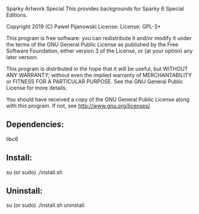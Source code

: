 Sparky Artwork Special
This provides backgrounds for Sparky 6 Special Editions.

Copyright 2019 (C) Paweł Pijanowski
License: License: GPL-3+

This program is free software: you can redistribute it and/or modify
it under the terms of the GNU General Public License as published by
the Free Software Foundation, either version 3 of the License, or
(at your option) any later version.

This program is distributed in the hope that it will be useful,
but WITHOUT ANY WARRANTY; without even the implied warranty of
MERCHANTABILITY or FITNESS FOR A PARTICULAR PURPOSE.  See the
GNU General Public License for more details.

You should have received a copy of the GNU General Public License
along with this program.  If not, see <http://www.gnu.org/licenses/>.

Dependencies:
-------------
libc6

Install:
-------------
su (or sudo) 
./install.sh

Uninstall:
-------------
su (or sudo)
./install.sh uninstall
